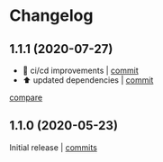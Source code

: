 # Changelog

## 1.1.1 (2020-07-27)

* 💚 ci/cd improvements | [commit](https://github.com/undergroundwires/safe-email/commit/24628d91dadf88c0d4f98a675f48ea5b8bbc0f20)
* ⬆️  updated dependencies | [commit](https://github.com/undergroundwires/safe-email/commit/a738d081dd0fd2f359abd91f60949d34cbba3d62)

[compare](https://github.com/undergroundwires/safe-email/compare/1.1.0...1.1.1)

## 1.1.0 (2020-05-23)

Initial release | [commits](https://github.com/undergroundwires/safe-email/commit/e72bb3a1af22e88887986867ac7f944e5e362c3d)
